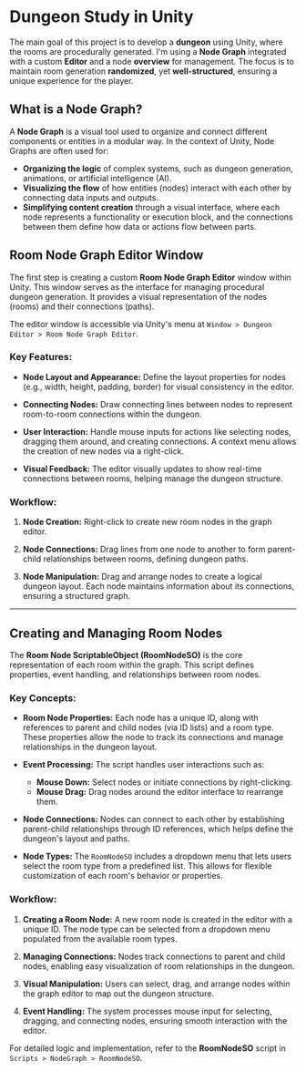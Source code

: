 # Dungeon Study in Unity

The main goal of this project is to develop a **dungeon** using Unity, where the rooms are procedurally generated. I'm using a **Node Graph** integrated with a custom **Editor** and a node **overview** for management. The focus is to maintain room generation **randomized**, yet **well-structured**, ensuring a unique experience for the player.

## What is a Node Graph?

A **Node Graph** is a visual tool used to organize and connect different components or entities in a modular way. In the context of Unity, Node Graphs are often used for:
- **Organizing the logic** of complex systems, such as dungeon generation, animations, or artificial intelligence (AI).
- **Visualizing the flow** of how entities (nodes) interact with each other by connecting data inputs and outputs.
- **Simplifying content creation** through a visual interface, where each node represents a functionality or execution block, and the connections between them define how data or actions flow between parts.

## Room Node Graph Editor Window

The first step is creating a custom **Room Node Graph Editor** window within Unity. This window serves as the interface for managing procedural dungeon generation. It provides a visual representation of the nodes (rooms) and their connections (paths).

The editor window is accessible via Unity's menu at `Window > Dungeon Editor > Room Node Graph Editor`.

### Key Features:

- **Node Layout and Appearance:** 
  Define the layout properties for nodes (e.g., width, height, padding, border) for visual consistency in the editor.
  
- **Connecting Nodes:** 
  Draw connecting lines between nodes to represent room-to-room connections within the dungeon.

- **User Interaction:**
  Handle mouse inputs for actions like selecting nodes, dragging them around, and creating connections. A context menu allows the creation of new nodes via a right-click.

- **Visual Feedback:**
  The editor visually updates to show real-time connections between rooms, helping manage the dungeon structure.

### Workflow:

1. **Node Creation:** 
   Right-click to create new room nodes in the graph editor.

2. **Node Connections:** 
   Drag lines from one node to another to form parent-child relationships between rooms, defining dungeon paths.

3. **Node Manipulation:** 
   Drag and arrange nodes to create a logical dungeon layout. Each node maintains information about its connections, ensuring a structured graph.

---

## Creating and Managing Room Nodes

The **Room Node ScriptableObject (RoomNodeSO)** is the core representation of each room within the graph. This script defines properties, event handling, and relationships between room nodes.

### Key Concepts:

- **Room Node Properties:**
  Each node has a unique ID, along with references to parent and child nodes (via ID lists) and a room type. These properties allow the node to track its connections and manage relationships in the dungeon layout.

- **Event Processing:**
  The script handles user interactions such as:
  - **Mouse Down:** Select nodes or initiate connections by right-clicking.
  - **Mouse Drag:** Drag nodes around the editor interface to rearrange them.
  
- **Node Connections:**
  Nodes can connect to each other by establishing parent-child relationships through ID references, which helps define the dungeon's layout and paths.

- **Node Types:**
  The `RoomNodeSO` includes a dropdown menu that lets users select the room type from a predefined list. This allows for flexible customization of each room's behavior or properties.

### Workflow:

1. **Creating a Room Node:**
   A new room node is created in the editor with a unique ID. The node type can be selected from a dropdown menu populated from the available room types.

2. **Managing Connections:**
   Nodes track connections to parent and child nodes, enabling easy visualization of room relationships in the dungeon.

3. **Visual Manipulation:**
   Users can select, drag, and arrange nodes within the graph editor to map out the dungeon structure.

4. **Event Handling:**
   The system processes mouse input for selecting, dragging, and connecting nodes, ensuring smooth interaction with the editor.

For detailed logic and implementation, refer to the **RoomNodeSO** script in `Scripts > NodeGraph > RoomNodeSO`.





